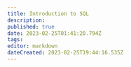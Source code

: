 ```yaml
---
title: Introduction to SQL
description:
published: true
date: 2023-02-25T01:41:20.794Z
tags:
editor: markdown
dateCreated: 2023-02-25T19:44:16.535Z
---
```

